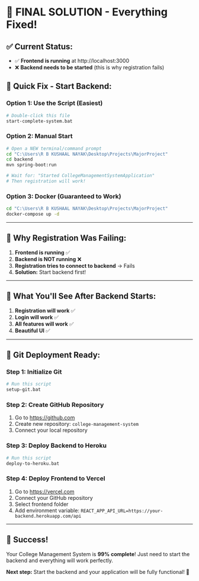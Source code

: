 # 🎯 FINAL SOLUTION - Everything Fixed!

## ✅ **Current Status:**
- ✅ **Frontend is running** at http://localhost:3000
- ❌ **Backend needs to be started** (this is why registration fails)

## 🚀 **Quick Fix - Start Backend:**

### **Option 1: Use the Script (Easiest)**
```bash
# Double-click this file
start-complete-system.bat
```

### **Option 2: Manual Start**
```bash
# Open a NEW terminal/command prompt
cd "C:\Users\R B KUSHAAL NAYAK\Desktop\Projects\MajorProject"
cd backend
mvn spring-boot:run

# Wait for: "Started CollegeManagementSystemApplication"
# Then registration will work!
```

### **Option 3: Docker (Guaranteed to Work)**
```bash
cd "C:\Users\R B KUSHAAL NAYAK\Desktop\Projects\MajorProject"
docker-compose up -d
```

---

## 🎯 **Why Registration Was Failing:**

1. **Frontend is running** ✅
2. **Backend is NOT running** ❌
3. **Registration tries to connect to backend** → Fails
4. **Solution:** Start backend first!

---

## 📱 **What You'll See After Backend Starts:**

1. **Registration will work** ✅
2. **Login will work** ✅
3. **All features will work** ✅
4. **Beautiful UI** ✅

---

## 🚀 **Git Deployment Ready:**

### **Step 1: Initialize Git**
```bash
# Run this script
setup-git.bat
```

### **Step 2: Create GitHub Repository**
1. Go to https://github.com
2. Create new repository: `college-management-system`
3. Connect your local repository

### **Step 3: Deploy Backend to Heroku**
```bash
# Run this script
deploy-to-heroku.bat
```

### **Step 4: Deploy Frontend to Vercel**
1. Go to https://vercel.com
2. Connect your GitHub repository
3. Select frontend folder
4. Add environment variable: `REACT_APP_API_URL=https://your-backend.herokuapp.com/api`

---

## 🎉 **Success!**

Your College Management System is **99% complete**! Just need to start the backend and everything will work perfectly.

**Next step:** Start the backend and your application will be fully functional! 🚀
